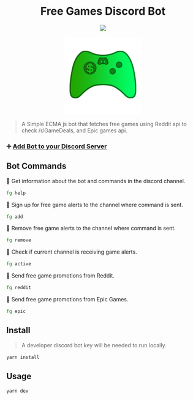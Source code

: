 <h1 align="center">Free Games Discord Bot</h1>
<p align="center">
  <img src="https://img.shields.io/github/package-json/v/yazninja/discord-fg-bot?style=for-the-badge">
</p>

<p align="center">
  <img src="https://raw.githubusercontent.com/yazninja/discord-fg-bot/main/assets/bot%20icon.png" 
  alt="icon" width="200px" height="200px"/>
</p>

> A Simple ECMA js bot that fetches free games using Reddit api to check /r/GameDeals, and Epic games api.

### ➕ [Add Bot to your Discord Server](https://discord.com/api/oauth2/authorize?client_id=985786630923239465&permissions=534723950656&scope=bot)

## Bot Commands

📍 Get information about the bot and commands in the discord channel.  
```sh
fg help
```
📍 Sign up for free game alerts to the channel where command is sent. 
```sh 
fg add
```

📍 Remove free game alerts to the channel where command is sent. 
```sh
fg remove
```

📍 Check if current channel is receiving game alerts. 
```sh
fg active
```

📍 Send free game promotions from Reddit.
```sh
fg reddit
```

📍 Send free game promotions from Epic Games.
```sh
fg epic
```

## Install

> A developer discord bot key will be needed to run locally.

```sh
yarn install
```

## Usage

```sh
yarn dev
```
